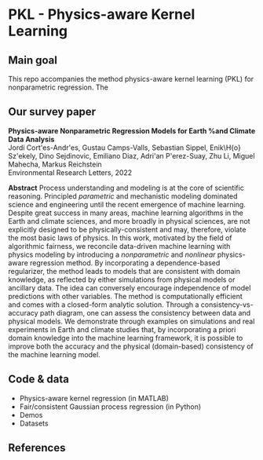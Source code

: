 # PKL - Physics-aware Kernel Learning

## Main goal

This repo accompanies the method physics-aware kernel learning (PKL) for nonparametric regression. The 

## Our survey paper

<b>Physics-aware Nonparametric Regression Models for Earth %and Climate Data Analysis</b><br>
Jordi Cort\'es-Andr\'es, Gustau Camps-Valls, Sebastian Sippel, Enik\H{o} Sz\'ekely, Dino Sejdinovic, Emiliano Diaz, Adri\'an  P\'erez-Suay, Zhu Li, Miguel Mahecha, Markus Reichstein<br>
Environmental Research Letters, 2022

**Abstract** Process understanding and modeling is at the core of scientific reasoning. Principled _parametric_ and mechanistic modeling dominated science and engineering until the recent emergence of machine learning. Despite great success in many areas, machine learning algorithms in the Earth and climate sciences, and more broadly in physical sciences, are not explicitly designed to be physically-consistent and may, therefore, violate the most basic laws of physics. In this work, motivated by the field of algorithmic fairness, we reconcile data-driven machine learning with physics modeling by introducing a _nonparametric_ and _nonlinear_ physics-aware regression method. By incorporating a dependence-based regularizer, the method leads to models that are consistent with domain knowledge, as reflected by either simulations from physical models or ancillary data. The idea can conversely encourage independence of model predictions with other variables. The method is computationally efficient and comes with a closed-form analytic solution. Through a consistency-vs-accuracy path diagram, one can assess the consistency between data and physical models. We demonstrate through examples on simulations and real experiments in Earth and climate studies that, by incorporating a priori domain knowledge into the machine learning framework, it is possible to improve both the accuracy and the physical (domain-based) consistency of the machine learning model.

## Code & data

  * Physics-aware kernel regression (in MATLAB)
  * Fair/consistent Gaussian process regression (in Python)
  * Demos
  * Datasets

## References


